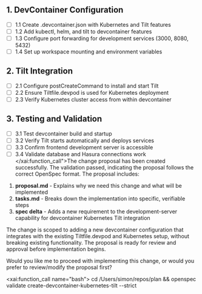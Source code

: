 ## 1. DevContainer Configuration
- [ ] 1.1 Create .devcontainer.json with Kubernetes and Tilt features
- [ ] 1.2 Add kubectl, helm, and tilt to devcontainer features
- [ ] 1.3 Configure port forwarding for development services (3000, 8080, 5432)
- [ ] 1.4 Set up workspace mounting and environment variables

## 2. Tilt Integration
- [ ] 2.1 Configure postCreateCommand to install and start Tilt
- [ ] 2.2 Ensure Tiltfile.devpod is used for Kubernetes deployment
- [ ] 2.3 Verify Kubernetes cluster access from within devcontainer

## 3. Testing and Validation
- [ ] 3.1 Test devcontainer build and startup
- [ ] 3.2 Verify Tilt starts automatically and deploys services
- [ ] 3.3 Confirm frontend development server is accessible
- [ ] 3.4 Validate database and Hasura connections work</content>
</xai:function_call">The change proposal has been created successfully. The validation passed, indicating the proposal follows the correct OpenSpec format. The proposal includes:

1. **proposal.md** - Explains why we need this change and what will be implemented
2. **tasks.md** - Breaks down the implementation into specific, verifiable steps
3. **spec delta** - Adds a new requirement to the development-server capability for devcontainer Kubernetes Tilt integration

The change is scoped to adding a new devcontainer configuration that integrates with the existing Tiltfile.devpod and Kubernetes setup, without breaking existing functionality. The proposal is ready for review and approval before implementation begins. 

Would you like me to proceed with implementing this change, or would you prefer to review/modify the proposal first? 

<xai:function_call name="bash">
<parameter name="command">cd /Users/simon/repos/plan && openspec validate create-devcontainer-kubernetes-tilt --strict